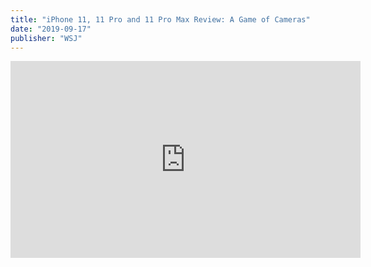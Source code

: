 ```yaml
---
title: "iPhone 11, 11 Pro and 11 Pro Max Review: A Game of Cameras"
date: "2019-09-17"
publisher: "WSJ"
---
```


<iframe width="560" height="315" src="https://www.youtube.com/embed/rMsT0hM6GVU" frameborder="0" allow="accelerometer; autoplay; encrypted-media; gyroscope; picture-in-picture" allowfullscreen></iframe>